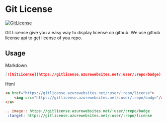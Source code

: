 # Git License
[![GitLicense](https://gitlicense.azurewebsites.net/ducthienbui97/gitlicense/badge)](https://gitlicense.azurewebsites.net/ducthienbui97/gitlicense/license)

Git License give you a easy way to display license on github.
We use github license api to get license of you repo.

## Usage

Markdown

```md
[![GitLicense](https://gitlicense.azurewebsites.net/:user/:repo/badge)](https://gitlicense.azurewebsites.net/:user/:repo/license)
```
Html

``` html
<a href="https://gitlicense.azurewebsites.net/:user/:repo/license">
    <img src="https://gitlicense.azurewebsites.net/:user/:repo/badge"/>
</a>
```

``` rest
.. image:: https://gitlicense.azurewebsites.net/:user/:repo/badge
 :target: https://gitlicense.azurewebsites.net/:user/:repo/license
```

